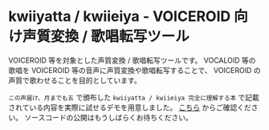 # kwiiyatta / kwiieiya - VOICEROID 向け声質変換 / 歌唱転写ツール
VOICEROID 等を対象とした声質変換 / 歌唱転写ツールです。
VOCALOID 等の歌唱を VOICEROID 等の音声に声質変換や歌唱転写することで、 VOICEROID の声質で歌わせることを目的としています。


`この声届け、月までも五` で頒布した `kwiiyatta / kwiieiya 完全に理解する本` で記載されている内容を実際に試せるデモを用意しました。
[こちら](https://github.com/Iselix/kwiiyatta/releases) からご確認ください。
ソースコードの公開はもうしばらくお待ちください。
